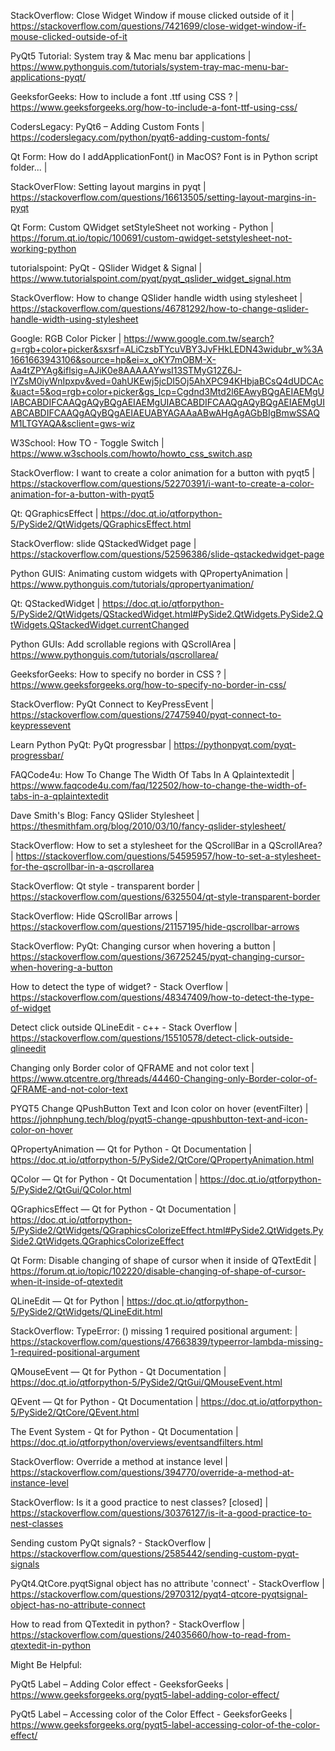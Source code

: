 StackOverflow: Close Widget Window if mouse clicked outside of it |
https://stackoverflow.com/questions/7421699/close-widget-window-if-mouse-clicked-outside-of-it

PyQt5 Tutorial: System tray & Mac menu bar applications |
https://www.pythonguis.com/tutorials/system-tray-mac-menu-bar-applications-pyqt/

GeeksforGeeks: How to include a font .ttf using CSS ? |
https://www.geeksforgeeks.org/how-to-include-a-font-ttf-using-css/

CodersLegacy: PyQt6 – Adding Custom Fonts | 
https://coderslegacy.com/python/pyqt6-adding-custom-fonts/

Qt Form: How do I addApplicationFont() in MacOS? Font is in Python script folder... |

StackOverFlow: Setting layout margins in pyqt |
https://stackoverflow.com/questions/16613505/setting-layout-margins-in-pyqt

Qt Form: Custom QWidget setStyleSheet not working - Python |
https://forum.qt.io/topic/100691/custom-qwidget-setstylesheet-not-working-python

tutorialspoint: PyQt - QSlider Widget & Signal |
https://www.tutorialspoint.com/pyqt/pyqt_qslider_widget_signal.htm

StackOverflow: How to change QSlider handle width using stylesheet |
https://stackoverflow.com/questions/46781292/how-to-change-qslider-handle-width-using-stylesheet

Google: RGB Color Picker |
https://www.google.com.tw/search?q=rgb+color+picker&sxsrf=ALiCzsbTYcuVBY3JvFHkLEDN43widubr_w%3A1661663943106&source=hp&ei=x_oKY7mOBM-X-Aa4tZPYAg&iflsig=AJiK0e8AAAAAYwsI13STMyG12Z6J-lYZsM0iyWnIpxpv&ved=0ahUKEwj5jcDI5Oj5AhXPC94KHbjaBCsQ4dUDCAc&uact=5&oq=rgb+color+picker&gs_lcp=Cgdnd3Mtd2l6EAwyBQgAEIAEMgUIABCABDIFCAAQgAQyBQgAEIAEMgUIABCABDIFCAAQgAQyBQgAEIAEMgUIABCABDIFCAAQgAQyBQgAEIAEUABYAGAAaABwAHgAgAGbBIgBmwSSAQM1LTGYAQA&sclient=gws-wiz

W3School: How TO - Toggle Switch |
https://www.w3schools.com/howto/howto_css_switch.asp

StackOverflow: I want to create a color animation for a button with pyqt5 |
https://stackoverflow.com/questions/52270391/i-want-to-create-a-color-animation-for-a-button-with-pyqt5

Qt: QGraphicsEffect |
https://doc.qt.io/qtforpython-5/PySide2/QtWidgets/QGraphicsEffect.html

StackOverflow: slide QStackedWidget page |
https://stackoverflow.com/questions/52596386/slide-qstackedwidget-page

Python GUIS: Animating custom widgets with QPropertyAnimation |  
https://www.pythonguis.com/tutorials/qpropertyanimation/

Qt: QStackedWidget | 
https://doc.qt.io/qtforpython-5/PySide2/QtWidgets/QStackedWidget.html#PySide2.QtWidgets.PySide2.QtWidgets.QStackedWidget.currentChanged

Python GUIs: Add scrollable regions with QScrollArea |
https://www.pythonguis.com/tutorials/qscrollarea/

GeeksforGeeks: How to specify no border in CSS ? |
https://www.geeksforgeeks.org/how-to-specify-no-border-in-css/

StackOverflow: PyQt Connect to KeyPressEvent |
https://stackoverflow.com/questions/27475940/pyqt-connect-to-keypressevent

Learn Python PyQt: PyQt progressbar |
https://pythonpyqt.com/pyqt-progressbar/

FAQCode4u: How To Change The Width Of Tabs In A Qplaintextedit | 
https://www.faqcode4u.com/faq/122502/how-to-change-the-width-of-tabs-in-a-qplaintextedit

Dave Smith's Blog: Fancy QSlider Stylesheet |
https://thesmithfam.org/blog/2010/03/10/fancy-qslider-stylesheet/

StackOverflow: How to set a stylesheet for the QScrollBar in a QScrollArea? |
https://stackoverflow.com/questions/54595957/how-to-set-a-stylesheet-for-the-qscrollbar-in-a-qscrollarea

StackOverflow: Qt style - transparent border | 
https://stackoverflow.com/questions/6325504/qt-style-transparent-border

StackOverflow: Hide QScrollBar arrows |
https://stackoverflow.com/questions/21157195/hide-qscrollbar-arrows

StackOverflow: PyQt: Changing cursor when hovering a button |
https://stackoverflow.com/questions/36725245/pyqt-changing-cursor-when-hovering-a-button


How to detect the type of widget? - Stack Overflow | 
https://stackoverflow.com/questions/48347409/how-to-detect-the-type-of-widget

Detect click outside QLineEdit - c++ - Stack Overflow |
https://stackoverflow.com/questions/15510578/detect-click-outside-qlineedit

Changing only Border color of QFRAME and not color text | 
https://www.qtcentre.org/threads/44460-Changing-only-Border-color-of-QFRAME-and-not-color-text

PYQT5 Change QPushButton Text and Icon color on hover (eventFilter) | 
https://johnphung.tech/blog/pyqt5-change-qpushbutton-text-and-icon-color-on-hover

QPropertyAnimation — Qt for Python - Qt Documentation | 
https://doc.qt.io/qtforpython-5/PySide2/QtCore/QPropertyAnimation.html


QColor — Qt for Python - Qt Documentation |
https://doc.qt.io/qtforpython-5/PySide2/QtGui/QColor.html

QGraphicsEffect — Qt for Python - Qt Documentation |
https://doc.qt.io/qtforpython-5/PySide2/QtWidgets/QGraphicsColorizeEffect.html#PySide2.QtWidgets.PySide2.QtWidgets.QGraphicsColorizeEffect

Qt Form: Disable changing of shape of cursor when it inside of QTextEdit |
https://forum.qt.io/topic/102220/disable-changing-of-shape-of-cursor-when-it-inside-of-qtextedit

QLineEdit — Qt for Python | 
https://doc.qt.io/qtforpython-5/PySide2/QtWidgets/QLineEdit.html

StackOverflow: TypeError: <lambda>() missing 1 required positional argument: | 
https://stackoverflow.com/questions/47663839/typeerror-lambda-missing-1-required-positional-argument

QMouseEvent — Qt for Python - Qt Documentation | 
https://doc.qt.io/qtforpython-5/PySide2/QtGui/QMouseEvent.html

QEvent — Qt for Python - Qt Documentation | 
https://doc.qt.io/qtforpython-5/PySide2/QtCore/QEvent.html

The Event System - Qt for Python - Qt Documentation |
https://doc.qt.io/qtforpython/overviews/eventsandfilters.html

StackOverflow: Override a method at instance level | 
https://stackoverflow.com/questions/394770/override-a-method-at-instance-level

StackOverflow: Is it a good practice to nest classes? [closed] |
https://stackoverflow.com/questions/30376127/is-it-a-good-practice-to-nest-classes

Sending custom PyQt signals? - StackOverflow | 
https://stackoverflow.com/questions/2585442/sending-custom-pyqt-signals

PyQt4.QtCore.pyqtSignal object has no attribute 'connect' - StackOverflow | 
https://stackoverflow.com/questions/2970312/pyqt4-qtcore-pyqtsignal-object-has-no-attribute-connect

How to read from QTextedit in python? - StackOverflow | 
https://stackoverflow.com/questions/24035660/how-to-read-from-qtextedit-in-python

Might Be Helpful:

PyQt5 Label – Adding Color effect - GeeksforGeeks |
https://www.geeksforgeeks.org/pyqt5-label-adding-color-effect/

PyQt5 Label – Accessing color of the Color Effect - GeeksforGeeks | 
https://www.geeksforgeeks.org/pyqt5-label-accessing-color-of-the-color-effect/

